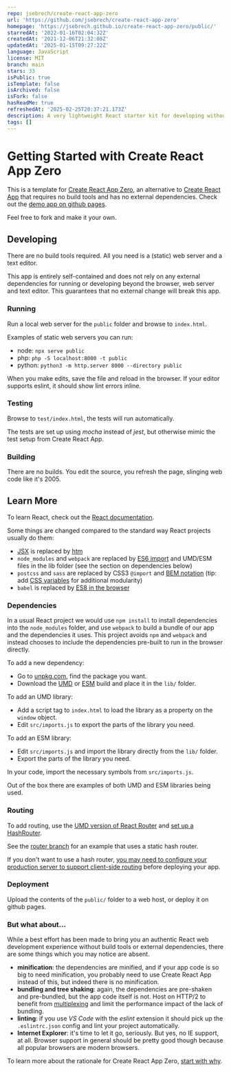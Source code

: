 ```yaml
---
repo: jsebrech/create-react-app-zero
url: 'https://github.com/jsebrech/create-react-app-zero'
homepage: 'https://jsebrech.github.io/create-react-app-zero/public/'
starredAt: '2022-01-16T02:04:32Z'
createdAt: '2021-12-06T21:32:08Z'
updatedAt: '2025-01-15T09:27:22Z'
language: JavaScript
license: MIT
branch: main
stars: 33
isPublic: true
isTemplate: false
isArchived: false
isFork: false
hasReadMe: true
refreshedAt: '2025-02-25T20:37:21.173Z'
description: A very lightweight React starter kit for developing without build tools
tags: []
---
```


# Getting Started with Create React App Zero

This is a template for [Create React App Zero](https://github.com/jsebrech/create-react-app-zero),
an alternative to [Create React App](https://github.com/facebook/create-react-app) that requires no build tools and has no external dependencies. Check out the [demo app on github pages](https://jsebrech.github.io/create-react-app-zero/public/).

Feel free to fork and make it your own.

## Developing

There are no build tools required. All you need is a (static) web server and a text editor.

This app is entirely self-contained and does not rely on any external dependencies for running or developing beyond the browser, web server and text editor. This guarantees that no external change will break this app.

### Running

Run a local web server for the `public` folder and browse to `index.html`.

Examples of static web servers you can run:

- node: `npx serve public`
- php: `php -S localhost:8000 -t public`
- python: `python3 -m http.server 8000 --directory public`

When you make edits, save the file and reload in the browser.
If your editor supports eslint, it should show lint errors inline.

### Testing

Browse to `test/index.html`, the tests will run automatically.

The tests are set up using *mocha* instead of *jest*, but otherwise mimic the test setup from Create React App.

### Building

There are no builds. You edit the source, you refresh the page, slinging web code like it's 2005.

## Learn More

To learn React, check out the [React documentation](https://reactjs.org/).

Some things are changed compared to the standard way React projects usually do them:

- [JSX](https://reactjs.org/docs/add-react-to-a-website.html#optional-try-react-with-jsx) is replaced by [htm](https://github.com/developit/htm)
- `node_modules` and `webpack` are replaced by [ES6 import](https://developer.mozilla.org/en-US/docs/Web/JavaScript/Reference/Statements/import) and UMD/ESM files in the lib folder (see the section on dependencies below)
- `postcss` and `sass` are replaced by CSS3 `@import` and [BEM notation](http://getbem.com/introduction/) (tip: add [CSS variables](https://developer.mozilla.org/en-US/docs/Web/CSS/Using_CSS_custom_properties) for additional modularity)
- `babel` is replaced by [ES8 in the browser](https://caniuse.com/?search=es8)

### Dependencies

In a usual React project we would use `npm install` to install dependencies into the `node_modules` folder,
and use `webpack` to build a bundle of our app and the dependencies it uses. This project avoids `npm` and `webpack` and instead chooses to include the dependencies pre-built to run in the browser directly.

To add a new dependency:
- Go to [unpkg.com](https://unpkg.com), find the package you want.
- Download the [UMD](https://github.com/umdjs/umd) or [ESM](https://nodejs.org/api/esm.html) build and place it in the `lib/` folder.

To add an UMD library:
- Add a script tag to `index.html` to load the library as a property on the `window` object.
- Edit `src/imports.js` to export the parts of the library you need.

To add an ESM library:
- Edit `src/imports.js` and import the library directly from the `lib/` folder.
- Export the parts of the library you need.

In your code, import the necessary symbols from `src/imports.js`.

Out of the box there are examples of both UMD and ESM libraries being used.

### Routing

To add routing, use the [UMD version of React Router](https://unpkg.com/browse/react-router/umd/) and [set up a HashRouter](https://www.pluralsight.com/guides/using-react-router-with-cdn-links).

See the [router branch](https://github.com/jsebrech/create-react-app-zero/tree/router) for an example that uses a static hash router.

If you don't want to use a hash router, [you may need to configure your production server to support client-side routing](https://create-react-app.dev/docs/deployment#serving-apps-with-client-side-routing) before deploying your app.

### Deployment

Upload the contents of the `public/` folder to a web host, or deploy it on github pages.

### But what about...

While a best effort has been made to bring you an authentic React web development experience without build tools or external dependencies, there are some things which you may notice are absent.

- **minification**: the dependencies are minified, and if your app code is so big to need minification, you probably need to use Create React App instead of this, but indeed there is no minification.
- **bundling and tree shaking**: again, the dependencies are pre-shaken and pre-bundled, but the app code itself is not. Host on HTTP/2 to benefit from [multiplexing](https://developers.google.com/web/fundamentals/performance/http2/#request_and_response_multiplexing) and limit the performance impact of the lack of bundling.
- **linting**: if you use *VS Code* with the *eslint* extension it should pick up the `.eslintrc.json` config and lint your project automatically.
- **Internet Explorer**: it's time to let it go, seriously. But yes, no IE support, at all. Browser support in general should be pretty good though because all popular browsers are modern browsers.

To learn more about the rationale for Create React App Zero, [start with why](WHY.md).
